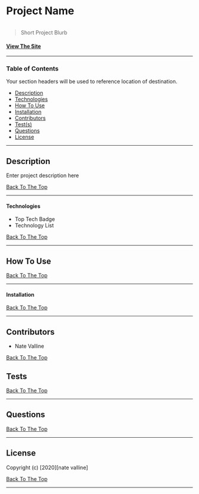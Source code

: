 # Project Name

<img src="#" alt="" max-height="550px">

> Short Project Blurb

#### [View The Site](https://)

<!-- Badge(s) Here -->

---

### Table of Contents

Your section headers will be used to reference location of destination.

- [Description](#description)
- [Technologies](#technologies)
- [How To Use](#how-to-use)
- [Installation](#installation)
- [Contributors](#contributors)
- [Test(s)](#tests)
- [Questions](#questions)
- [License](#license)

---

## Description

Enter project description here

[Back To The Top](#project-name)

---

#### Technologies

- Top Tech Badge
- Technology List

[Back To The Top](#project-name)

---

## How To Use

[Back To The Top](#project-name)

---

#### Installation

[Back To The Top](#project-name)

---

## Contributors

- Nate Valline

[Back To The Top](#project-name)

## Tests

[Back To The Top](#project-name)

---

## Questions

[Back To The Top](#project-name)

---

## License

Copyright (c) [2020][nate valline]

[Back To The Top](#project-name)

---